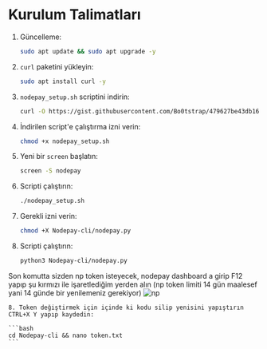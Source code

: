 # Kurulum Talimatları

1. Güncelleme:

    ```bash
    sudo apt update && sudo apt upgrade -y
    ```

2. `curl` paketini yükleyin:

    ```bash
    sudo apt install curl -y
    ```

3. `nodepay_setup.sh` scriptini indirin:

    ```bash
    curl -O https://gist.githubusercontent.com/Bo0tstrap/479627be43db165b4016291ff76ea2f1/raw/eed5ade7f5aee685db1fd50ddbe60c324e209cf8/nodepay_setup.sh
    ```

4. İndirilen script'e çalıştırma izni verin:

    ```bash
    chmod +x nodepay_setup.sh
    ```

5. Yeni bir `screen` başlatın:

    ```bash
    screen -S nodepay
    ```

6. Scripti çalıştırın:

    ```bash
    ./nodepay_setup.sh
    ```
7. Gerekli izni verin:

    ```bash
    chmod +X Nodepay-cli/nodepay.py
    ```

8. Scripti çalıştırın:

    ```bash
    python3 Nodepay-cli/nodepay.py
    ```

Son komutta sizden np token isteyecek, nodepay dashboard a girip F12 yapıp şu kırmızı ile işaretlediğim yerden alın (np token limiti 14 gün maalesef yani 14 günde bir yenilemeniz gerekiyor)
    ![np](https://github.com/user-attachments/assets/731dd642-46f2-41f4-9de5-60df7e34a1bf)

   
    8. Token değiştirmek için içinde ki kodu silip yenisini yapıştırın CTRL+X Y yapıp kaydedin:

    ```bash
    cd Nodepay-cli && nano token.txt
    ```
